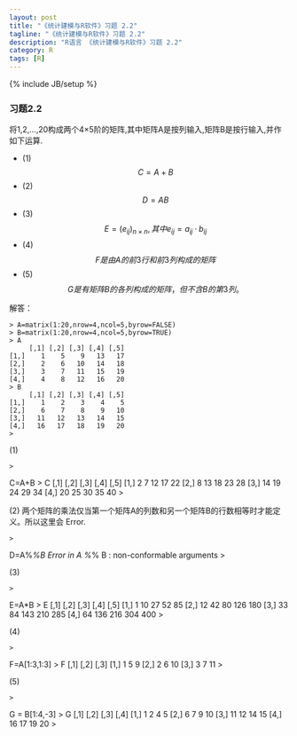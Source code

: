 ```yaml
---
layout: post
title: "《统计建模与R软件》习题 2.2"
tagline: "《统计建模与R软件》习题 2.2"
description: "R语言 《统计建模与R软件》习题 2.2"
category: R
tags: [R]
---
```

{% include JB/setup %}

### 习题2.2 
  将1,2,...,20构成两个4×5阶的矩阵,其中矩阵A是按列输入,矩阵B是按行输入,并作如下运算.
	
* (1) $$ C=A+B $$
* (2) $$ D=AB $$
* (3) $$ E=(e_{ij})_{n×n},其中e_{ij} = a_{ij} · b_{ij} $$
* (4) $$ F 是由A的前3行和前3列构成的矩阵 $$
* (5) $$ G 是有矩阵B的各列构成的矩阵，但不含B的第3列。 $$

解答：

	> A=matrix(1:20,nrow=4,ncol=5,byrow=FALSE)
	> B=matrix(1:20,nrow=4,ncol=5,byrow=TRUE)
	> A
	     [,1] [,2] [,3] [,4] [,5]
	[1,]    1    5    9   13   17
	[2,]    2    6   10   14   18
	[3,]    3    7   11   15   19
	[4,]    4    8   12   16   20
	> B
	     [,1] [,2] [,3] [,4] [,5]
	[1,]    1    2    3    4    5
	[2,]    6    7    8    9   10
	[3,]   11   12   13   14   15
	[4,]   16   17   18   19   20
	> 

(1) 
	
	>
C=A+B
	> C
	     [,1] [,2] [,3] [,4] [,5]
	[1,]    2    7   12   17   22
	[2,]    8   13   18   23   28
	[3,]   14   19   24   29   34
	[4,]   20   25   30   35   40
	> 

(2) 两个矩阵的乘法仅当第一个矩阵A的列数和另一个矩阵B的行数相等时才能定义。所以这里会 Error.

	>
D=A%*%B
	Error in A %*% B : non-conformable arguments
	> 

(3)

	>
E=A*B
	> E
	     [,1] [,2] [,3] [,4] [,5]
	[1,]    1   10   27   52   85
	[2,]   12   42   80  126  180
	[3,]   33   84  143  210  285
	[4,]   64  136  216  304  400
	> 

(4)

	>
F=A[1:3,1:3]
	> F
	     [,1] [,2] [,3]
	[1,]    1    5    9
	[2,]    2    6   10
	[3,]    3    7   11
	> 

(5)

	>
G = B[1:4,-3]
	> G
	     [,1] [,2] [,3] [,4]
	[1,]    1    2    4    5
	[2,]    6    7    9   10
	[3,]   11   12   14   15
	[4,]   16   17   19   20
	> 